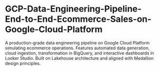 # GCP-Data-Engineering-Pipeline-End-to-End-Ecommerce-Sales-on-Google-Cloud-Platform
A production-grade data engineering pipeline on Google Cloud Platform simulating ecommerce operations. Features automated data generation, cloud ingestion, transformation in BigQuery, and interactive dashboards in Looker Studio. Built on Lakehouse architecture and aligned with Medallion design principles.
